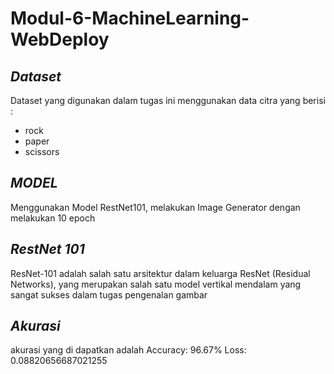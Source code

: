 # Modul-6-MachineLearning-WebDeploy

## _Dataset_
Dataset yang digunakan dalam tugas ini menggunakan data citra yang berisi : 
- rock
- paper
- scissors

## _MODEL_
Menggunakan Model RestNet101, melakukan Image Generator dengan melakukan 10 epoch

## _RestNet 101_
ResNet-101 adalah salah satu arsitektur dalam keluarga ResNet (Residual Networks), yang merupakan salah satu model vertikal mendalam yang sangat sukses dalam tugas pengenalan gambar

## _Akurasi_
akurasi yang di dapatkan adalah Accuracy: 96.67% Loss: 0.08820656687021255
